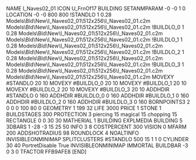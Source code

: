NAME I_Naves02_01
ICON U_FrnOf17
BUILDING
SETANMPARAM -0 -0 1 0
LOCATION -0 -0 800 800
!STANDLO      1 0.28 Models\Bld\New\I_Naves02_01\512x256\I_Naves02_01.c2m Models\Bld\New\I_Naves02_01\512x256\I_Naves02_01.c2m
!BUILDLO_0    1 0.28 Models\Bld\New\I_Naves02_01\512x256\I_Naves02_01.c2m Models\Bld\New\I_Naves02_01\512x256\I_Naves02_01.c2m
!BUILDLO_1    1 0.28 Models\Bld\New\I_Naves02_01\512x256\I_Naves02_01.c2m Models\Bld\New\I_Naves02_01\512x256\I_Naves02_01.c2m
!BUILDLO_2    1 0.28 Models\Bld\New\I_Naves02_01\512x256\I_Naves02_01.c2m Models\Bld\New\I_Naves02_01\512x256\I_Naves02_01.c2m
!BUILDLO_3    1 0.28 Models\Bld\New\I_Naves02_01\512x256\I_Naves02_01.c2m Models\Bld\New\I_Naves02_01\512x256\I_Naves02_01.c2m
MOVEXY #STANDLO    20 10
MOVEXY #BUILDLO_0  20 10
MOVEXY #BUILDLO_1  20 10
MOVEXY #BUILDLO_2  20 10
MOVEXY #BUILDLO_3  20 10
ADDHDIR #STANDLO 0 160
ADDHDIR #BUILDLO_0 0 160
ADDHDIR #BUILDLO_1 0 160
ADDHDIR #BUILDLO_2 0 160
ADDHDIR #BUILDLO_3 0 160
BORNPOINTS3 2 0 0 0 100 80 0
GEOMETRY 1 199 32
LIFE     3000
PRICE 1 STONE 1
BUILDSTAGES 300
PROTECTION 3 piercing 15 magical 15 chopping 15
RECTANGLE    0 0 30 30
MATHERIAL 1 BUILDING
EXPLMEDIA BUILDING 5
3DBARS 1 -28 -3 15 25 50
INFO 3 8
COSTPERCENT 300
VISION 0
MFARM 200
ADDSHOTRADIUS 98
ROUNDLOCK 4
NOALTINFO
INVISIBLEONMINIMAP
SPLITCLUSTERS #STANDLO 500 15 1 1 0
CYLINDER 30 40
PortretDisable True
INVISIBLEONMINIMAP
IMMORTAL
BUILDBAR -3 0 3 0
TFACTOR FFB9AFE8
[END]
